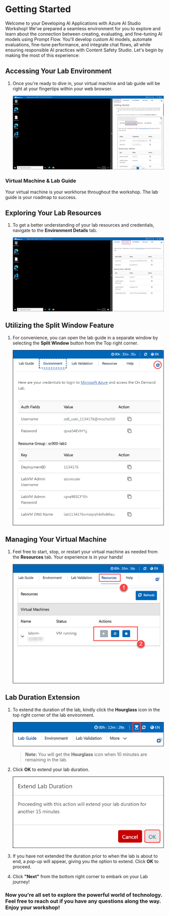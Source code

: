 # Getting Started
 
Welcome to your Developing AI Applications with Azure AI Studio Workshop! We've prepared a seamless environment for you to explore and learn about the connection between creating, evaluating, and fine-tuning AI models using Prompt Flow. You'll develop custom AI models, automate evaluations, fine-tune performance, and integrate chat flows, all while ensuring responsible AI practices with Content Safety Studio. Let's begin by making the most of this experience:
 
## Accessing Your Lab Environment
 
1. Once you're ready to dive in, your virtual machine and lab guide will be right at your fingertips within your web browser.

     ![](./media/labguide-1.png)

 ### Virtual Machine & Lab Guide
 
   Your virtual machine is your workhorse throughout the workshop. The lab guide is your roadmap to success.
 
## Exploring Your Lab Resources
 
1. To get a better understanding of your lab resources and credentials, navigate to the **Environment Details** tab.

 
   ![](./media/env-1.png)
 
## Utilizing the Split Window Feature
 
1. For convenience, you can open the lab guide in a separate window by selecting the **Split Window** button from the Top right corner.

   ![](./media/spl.png)
 
## Managing Your Virtual Machine

1. Feel free to start, stop, or restart your virtual machine as needed from the **Resources** tab. Your experience is in your hands!

   ![Manage Your Virtual Machine](./media/res.png)

## **Lab Duration Extension**

1. To extend the duration of the lab, kindly click the **Hourglass** icon in the top right corner of the lab environment. 

   ![Manage Your Virtual Machine](./media/gext.png)

    >**Note:** You will get the **Hourglass** icon when 10 minutes are remaining in the lab.

2. Click **OK** to extend your lab duration.
 
    ![Manage Your Virtual Machine](./media/gext2.png)

3. If you have not extended the duration prior to when the lab is about to end, a pop-up will appear, giving you the option to extend. Click **OK** to proceed. 

4. Click **"Next"** from the bottom right corner to embark on your Lab journey!
 
### Now you're all set to explore the powerful world of technology. Feel free to reach out if you have any questions along the way. Enjoy your workshop!
